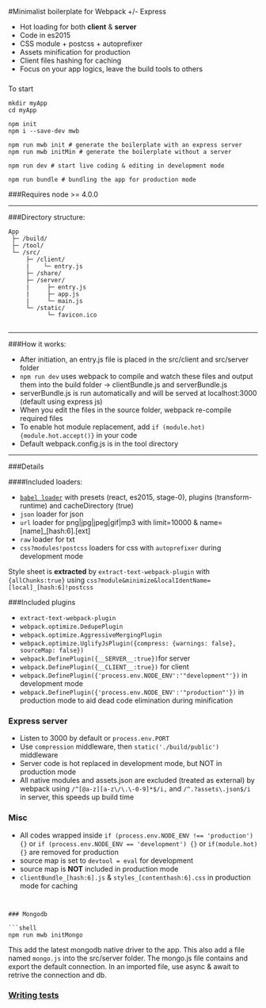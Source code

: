 #Minimalist boilerplate for Webpack +/- Express 

 * Hot loading for both **client** & **server**
 * Code in es2015
 * CSS module + postcss + autoprefixer
 * Assets minification for production
 * Client files hashing for caching
 * Focus on your app logics, leave the build tools to others

### 
  
To start
```shell
mkdir myApp
cd myApp

npm init
npm i --save-dev mwb

npm run mwb init # generate the boilerplate with an express server
npm run mwb initMin # generate the boilerplate without a server

npm run dev # start live coding & editing in development mode

npm run bundle # bundling the app for production mode
```
###Requires node >= 4.0.0

----------
###Directory structure:
```
App
 ├─ /build/
 ├─ /tool/
 └─ /src/ 
     ├─ /client/
     |    └─ entry.js
     ├─ /share/
     ├─ /server/
     |     ├─ entry.js
     |     ├─ app.js 
     |     └─ main.js
     └─ /static/
           └─ favicon.ico


```
---
###How it works:
* After initiation, an entry.js file is placed in the src/client and src/server folder
* `npm run dev` uses webpack to compile and watch these files and output them into the build folder -> clientBundle.js and serverBundle.js
* serverBundle.js is run automatically and will be served at localhost:3000 (default using express js)
* When you edit the files in the source folder, webpack re-compile required files
* To enable hot module replacement, add `if (module.hot) {module.hot.accept()}` in your code
* Default webpack.config.js is in the tool directory

---
###Details

####Included loaders:
* [`babel loader`](https://github.com/babel/babel-loader) with presets (react, es2015, stage-0), plugins (transform-runtime) and cacheDirectory (true)
* `json` loader for json
* `url` loader for png|jpg|jpeg|gif|mp3 with limit=10000 & name=[name]_[hash:6].[ext]
* `raw` loader for txt
* `css?modules!postcss` loaders for css with `autoprefixer` during development mode

Style sheet is **extracted** by `extract-text-webpack-plugin` with `{allChunks:true}` using `css?module&minimize&localIdentName=[local]_[hash:6]!postcss` 

###Included plugins
* `extract-text-webpack-plugin`
* `webpack.optimize.DedupePlugin` 
* `webpack.optimize.AggressiveMergingPlugin`
* `webpack.optimize.UglifyJsPlugin({compress: {warnings: false}, sourceMap: false})`  
* `webpack.DefinePlugin({__SERVER__:true})`for server
* `webpack.DefinePlugin({__CLIENT__:true})` for client
* `webpack.DefinePlugin({'process.env.NODE_ENV':'"development"'})` in development mode
* `webpack.DefinePlugin({'process.env.NODE_ENV':'"production"'})` in production mode to aid dead code elimination during minification

### Express server
* Listen to 3000 by default or `process.env.PORT`
* Use `compression` middleware, then `static('./build/public')` middleware
* Server code is hot replaced in development mode, but NOT in production mode
* All native modules and assets.json are excluded (treated as external) by webpack using `/^[@a-z][a-z\/\.\-0-9]*$/i,` and `/^.?assets\.json$/i` in server, this speeds up build time


### Misc
* All codes wrapped inside `if (process.env.NODE_ENV !== 'production') {}` or `if (process.env.NODE_ENV == 'development') {}` or `if(module.hot) {}` are removed for production
* source map is set to `devtool = eval` for development
* source map is **NOT** included in production mode
* `clientBundle_[hash:6].js` & `styles_[contenthash:6].css` in production mode for caching

```


### Mongodb

```shell
npm run mwb initMongo
```
This add the latest mongodb native driver to the app. 
This also add a file named `mongo.js` into the src/server folder.
The mongo.js file contains and export the default connection. 
In an imported file, use async & await to retrive the connection and db. 


### [Writing tests](./doc/writingTests.md)

